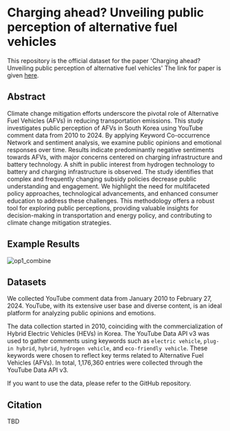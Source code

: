 # Charging ahead? Unveiling public perception of alternative fuel vehicles

This repository is the official dataset for the paper 'Charging ahead? Unveiling public perception of alternative fuel vehicles' The link for paper is given [here](https://sites.google.com/view/dxlab/intro?authuser=0).

## Abstract

Climate change mitigation efforts underscore the pivotal role of Alternative Fuel Vehicles (AFVs) in reducing transportation emissions. This study investigates public perception of AFVs in South Korea using YouTube comment data from 2010 to 2024. By applying Keyword Co-occurrence Network and sentiment analysis, we examine public opinions and emotional responses over time. Results indicate predominantly negative sentiments towards AFVs, with major concerns centered on charging infrastructure and battery technology. A shift in public interest from hydrogen technology to battery and charging infrastructure is observed. The study identifies that complex and frequently changing subsidy policies decrease public understanding and engagement. We highlight the need for multifaceted policy approaches, technological advancements, and enhanced consumer education to address these challenges. This methodology offers a robust tool for exploring public perceptions, providing valuable insights for decision-making in transportation and energy policy, and contributing to climate change mitigation strategies.

## Example Results 

![op1_combine](https://github.com/user-attachments/assets/23fe2467-53f0-4fd2-b9be-0a71f6ebcc9a)

## Datasets

We collected YouTube comment data from January 2010 to February 27, 2024. YouTube, with its extensive user base and diverse content, is an ideal platform for analyzing public opinions and emotions. 

The data collection started in 2010, coinciding with the commercialization of Hybrid Electric Vehicles (HEVs) in Korea. The YouTube Data API v3 was used to gather comments using keywords such as `electric vehicle`, `plug-in hybrid`, `hybrid`, `hydrogen vehicle`, and `eco-friendly vehicle`. These keywords were chosen to reflect key terms related to Alternative Fuel Vehicles (AFVs). In total, 1,176,360 entries were collected through the YouTube Data API v3.

If you want to use the data, please refer to the GitHub repository.

## Citation

TBD
